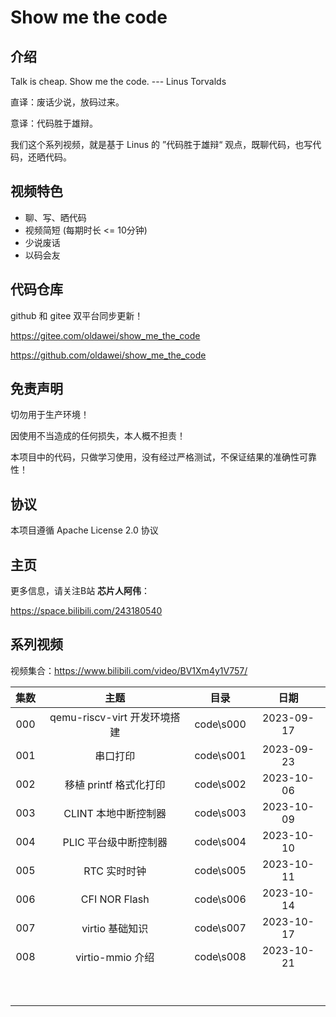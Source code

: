 # Show me the code

## 介绍

Talk is cheap. Show me the code. --- Linus Torvalds

直译：废话少说，放码过来。

意译：代码胜于雄辩。

我们这个系列视频，就是基于 Linus 的 ”代码胜于雄辩“ 观点，既聊代码，也写代码，还晒代码。



## 视频特色

- 聊、写、晒代码
- 视频简短  (每期时长 <= 10分钟)
- 少说废话 
- 以码会友



## 代码仓库

github 和 gitee 双平台同步更新！

https://gitee.com/oldawei/show_me_the_code

https://github.com/oldawei/show_me_the_code



## 免责声明

切勿用于生产环境！

因使用不当造成的任何损失，本人概不担责！

本项目中的代码，只做学习使用，没有经过严格测试，不保证结果的准确性可靠性！



## 协议

本项目遵循 Apache License 2.0 协议



## 主页

更多信息，请关注B站 **芯片人阿伟**：

https://space.bilibili.com/243180540



## 系列视频

视频集合：https://www.bilibili.com/video/BV1Xm4y1V757/

| 集数 |             主题             |   目录    |    日期    |
| :--: | :--------------------------: | :-------: | :--------: |
| 000  | qemu-riscv-virt 开发环境搭建 | code\s000 | 2023-09-17 |
| 001  |           串口打印           | code\s001 | 2023-09-23 |
| 002  |    移植 printf 格式化打印    | code\s002 | 2023-10-06 |
| 003  |     CLINT 本地中断控制器     | code\s003 | 2023-10-09 |
| 004  |    PLIC 平台级中断控制器     | code\s004 | 2023-10-10 |
| 005  |         RTC 实时时钟         | code\s005 | 2023-10-11 |
| 006  |        CFI NOR Flash         | code\s006 | 2023-10-14 |
| 007  |       virtio 基础知识        | code\s007 | 2023-10-17 |
| 008  |       virtio-mmio 介绍       | code\s008 | 2023-10-21 |
|      |                              |           |            |
|      |                              |           |            |
|      |                              |           |            |
|      |                              |           |            |
|      |                              |           |            |
|      |                              |           |            |
|      |                              |           |            |
|      |                              |           |            |
|      |                              |           |            |



